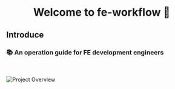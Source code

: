 <h1 align="center">Welcome to fe-workflow 👋</h1>

## Introduce

### 📚 An operation guide for FE development engineers

<br />

![Project Overview](https://s3.uuu.ovh/imgs/2022/12/08/30bcaa81410e828a.webp)
